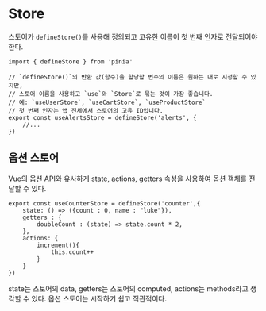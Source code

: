 # Store
스토어가 `defineStore()`를 사용해 정의되고 고유한 이름이 첫 번째 인자로 전달되어야 한다.

```
import { defineStore } from 'pinia'

// `defineStore()`의 반환 값(함수)을 할당할 변수의 이름은 원하는 대로 지정할 수 있지만,
// 스토어 이름을 사용하고 `use`와 `Store`로 묶는 것이 가장 좋습니다.
// 예: `useUserStore`, `useCartStore`, `useProductStore`
// 첫 번째 인자는 앱 전체에서 스토어의 고유 ID입니다.
export const useAlertsStore = defineStore('alerts', {
    //...
})
```
## 옵션 스토어
Vue의 옵션 API와 유사하게 state, actions, getters 속성을 사용하여 옵션 객체를 전달할 수 있다.

```
export const useCounterStore = defineStore('counter',{
    state: () => ({count : 0, name : "luke"}),
    getters : {
        doubleCount : (state) => state.count * 2,
    },
    actions: {
        increment(){
            this.count++
        }
    }
})
```
state는 스토어의 data, getters는  스토어의 computed, actions는 methods라고 생각할 수 있다. 옵션 스토어는 시작하기 쉽고 직관적이다.
